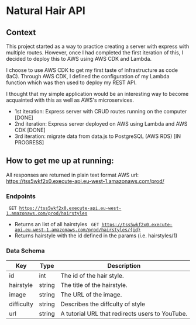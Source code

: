 # Natural Hair API
## Context
This project started as a way to practice creating a server with express with multiple routes. However, once I had completed the first iteration of this, I decided to deploy this to AWS using AWS CDK and Lambda. 

I choose to use AWS CDK to get my first taste of infrastructure as code (IaC). Through AWS CDK, I defined the configuration of my Lambda function which was then used to deploy my REST API. 

I thought that my simple application would be an interesting way to become acquainted with this as well as AWS's microservices. 

- 1st iteration: Express server with CRUD routes running on the computer [DONE]
- 2nd iteration: Express server deployed on AWS using Lambda and AWS CDK [DONE]
- 3rd iteration: migrate data from data.js to PostgreSQL (AWS RDS) [IN PROGRESS] 

## How to get me up at running:
All responses are returned in plain text format
AWS url: https://tss5wkf2x0.execute-api.eu-west-1.amazonaws.com/prod/
### Endpoints
<code> GET https://tss5wkf2x0.execute-api.eu-west-1.amazonaws.com/prod/hairstyles </code>
- Returns an list of all hairstyles
<code> GET https://tss5wkf2x0.execute-api.eu-west-1.amazonaws.com/prod/hairstyles/{id}</code>
- Returns hairstyle with the id defined in the params (i.e. hairstyles/1)

### Data Schema 
| Key         | Type        | Description                         |
| ----------- | ----------- | ----------------------------------  |
| id          | int         | The id of the hair style.           |
| hairstyle   | string      | The title of the hairstyle.         |
| image       | string      | The URL of the image.               |
| difficulty  | string      | Describes the diffculty of style    |
| url         | string      | A tutorial URL that redirects users to YouTube.        |
